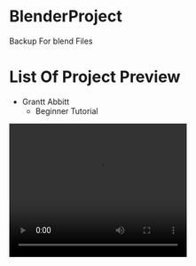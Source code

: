 # BlenderProject
Backup For blend Files
# List Of Project Preview
+ Grantt Abbitt 
    + Beginner Tutorial
<video width="320" height="240" controls>
  <source src="https://cdn.discordapp.com/attachments/847056481386889217/847471459327803402/pingo.mp4" type="video/mp4">
  <source src="movie.ogg" type="video/ogg">
  Your browser does not support the video tag.
</video>
